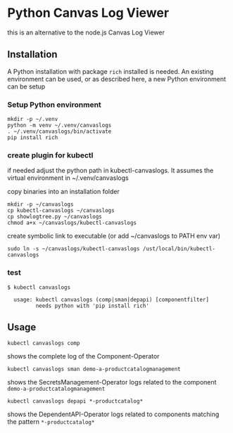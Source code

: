# Python Canvas Log Viewer

this is an alternative to the node.js Canvas Log Viewer

## Installation

A Python installation with package `rich` installed is needed.
An existing environment can be used, or as described here,
a new Python environment can be setup

### Setup Python environment

```
mkdir -p ~/.venv
python -m venv ~/.venv/canvaslogs
. ~/.venv/canvaslogs/bin/activate
pip install rich
```

### create plugin for kubectl

if needed adjust the python path in kubectl-canvaslogs. 
It assumes the virtual environment in ~/.venv/canvaslogs

copy binaries into an installation folder

```
mkdir -p ~/canvaslogs
cp kubectl-canvaslogs ~/canvaslogs
cp showlogtree.py ~/canvaslogs
chmod a+x ~/canvaslogs/kubectl-canvaslogs
```

create symbolic link to executable (or add ~/canvaslogs to PATH env var)

```
sudo ln -s ~/canvaslogs/kubectl-canvaslogs /ust/local/bin/kubectl-canvaslogs
```

### test

```
$ kubectl canvaslogs

  usage: kubectl canvaslogs (comp|sman|depapi) [componentfilter]
         needs python with 'pip install rich'
```

## Usage

```
kubectl canvaslogs comp
```

shows the complete log of the Component-Operator

```
kubectl canvaslogs sman demo-a-productcatalogmanagement
```

shows the SecretsManagement-Operator logs related to the component `demo-a-productcatalogmanagement`

```
kubectl canvaslogs depapi *-productcatalog*
```

shows the DependentAPI-Operator logs related to components matching the pattern `*-productcatalog*`




